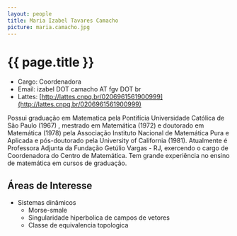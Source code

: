 ```yaml
---
layout: people
title: Maria Izabel Tavares Camacho
picture: maria.camacho.jpg
---
```


# {{ page.title }}

- Cargo: Coordenadora 
- Email: izabel DOT camacho AT fgv DOT br
- Lattes: [http://lattes.cnpq.br/0206961561900999](http://lattes.cnpq.br/0206961561900999)

Possui graduação em Matematica pela Pontifícia Universidade Católica
de São Paulo (1967) , mestrado em Matemática (1972) e doutorado em
Matemática (1978) pela Associação Instituto Nacional de Matemática
Pura e Aplicada e pós-doutorado pela University of California
(1981). Atualmente é Professora Adjunta da Fundação Getúlio Vargas -
RJ, exercendo o cargo de Coordenadora do Centro de Matemática. Tem
grande experiência no ensino de matemática em cursos de graduação.

## Áreas de Interesse

- Sistemas dinâmicos
  - Morse-smale
  - Singularidade hiperbolica de campos de vetores
  - Classe de equivalencia topologica

